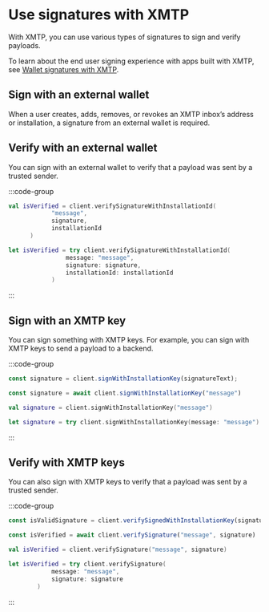 # Use signatures with XMTP

With XMTP, you can use various types of signatures to sign and verify payloads.

To learn about the end user signing experience with apps built with XMTP, see [Wallet signatures with XMTP](/protocol/signatures).

## Sign with an external wallet

When a user creates, adds, removes, or revokes an XMTP inbox’s address or installation, a signature from an external wallet is required.

## Verify with an external wallet

 You can sign with an external wallet to verify that a payload was sent by a trusted sender. 

:::code-group

```kotlin [Kotlin]
val isVerified = client.verifySignatureWithInstallationId(
            "message", 
            signature, 
            installationId
      )
```

```swift [Swift]
let isVerified = try client.verifySignatureWithInstallationId(
                message: "message",
                signature: signature,
                installationId: installationId
            )
```

:::

## Sign with an XMTP key

You can sign something with XMTP keys. For example, you can sign with XMTP keys to send a payload to a backend.

:::code-group

```js [Node]
const signature = client.signWithInstallationKey(signatureText);
```

```jsx [React Native]
const signature = await client.signWithInstallationKey("message")
```

```kotlin [Kotlin]
val signature = client.signWithInstallationKey("message")
```

```swift [Swift]
let signature = try client.signWithInstallationKey(message: "message")
```

:::

## Verify with XMTP keys

 You can also sign with XMTP keys to verify that a payload was sent by a trusted sender. 

:::code-group

```js [Node]
const isValidSignature = client.verifySignedWithInstallationKey(signatureText, signature);
```

```jsx [React Native]
const isVerified = await client.verifySignature("message", signature)
```

```kotlin [Kotlin]
val isVerified = client.verifySignature("message", signature)
```

```swift [Swift]
let isVerified = try client.verifySignature(
            message: "message", 
            signature: signature
        )

```

:::
